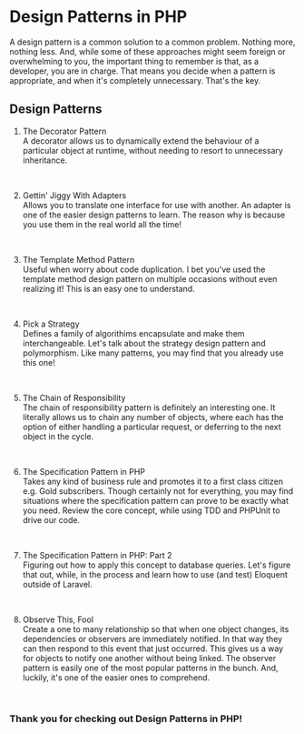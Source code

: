 # Design Patterns in PHP

A design pattern is a common solution to a common problem. Nothing more, nothing less. And, while some of these approaches might seem foreign or overwhelming to you, the important thing to remember is that, as a developer, you are in charge. That means you decide when a pattern is appropriate, and when it's completely unnecessary. That's the key.

## Design Patterns

1. The Decorator Pattern<br />
A decorator allows us to dynamically extend the behaviour of a particular object at runtime, without needing to resort to unnecessary inheritance.
<br />

2. Gettin' Jiggy With Adapters<br />
Allows you to translate one interface for use with another.
An adapter is one of the easier design patterns to learn. The reason why is because you use them in the real world all the time!
<br />

3. The Template Method Pattern<br />
Useful when worry about code duplication.
I bet you've used the template method design pattern on multiple occasions without even realizing it! This is an easy one to understand.
<br />

4. Pick a Strategy<br />
Defines a family of algorithims encapsulate and make them interchangeable.
Let's talk about the strategy design pattern and polymorphism. Like many patterns, you may find that you already use this one!
<br />

5. The Chain of Responsibility<br />
The chain of responsibility pattern is definitely an interesting one. It literally allows us to chain any number of objects, where each has the option of either handling a particular request, or deferring to the next object in the cycle.
<br />

6. The Specification Pattern in PHP<br />
Takes any kind of business rule and promotes it to a first class citizen e.g. Gold subscribers.
Though certainly not for everything, you may find situations where the specification pattern can prove to be exactly what you need. Review the core concept, while using TDD and PHPUnit to drive our code.
<br />

7. The Specification Pattern in PHP: Part 2<br />
Figuring out how to apply this concept to database queries. Let's figure that out, while, in the process and learn how to use (and test) Eloquent outside of Laravel.
<br />

8. Observe This, Fool<br />
Create a one to many relationship so that when one object changes, its dependencies or observers are immediately notified.
In that way they can then respond to this event that just occurred.
This gives us a way for objects to notify one another without being linked.
The observer pattern is easily one of the most popular patterns in the bunch. And, luckily, it's one of the easier ones to comprehend.
<br />

### Thank you for checking out Design Patterns in PHP!
